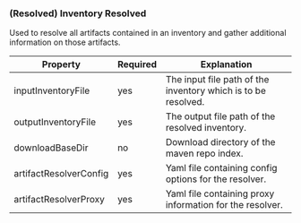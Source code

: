 ### (Resolved) Inventory Resolved

Used to resolve all artifacts contained in an inventory and gather additional information on those
artifacts.

| Property               | Required | Explanation                                                   |
|------------------------|----------|---------------------------------------------------------------|
| inputInventoryFile     | yes      | The input file path of the inventory which is to be resolved. |
| outputInventoryFile    | yes      | The output file path of the resolved inventory.               |
| downloadBaseDir        | no       | Download directory of the maven repo index.                   |
| artifactResolverConfig | yes      | Yaml file containing config options for the resolver.         |
| artifactResolverProxy  | yes      | Yaml file containing proxy information for the resolver.      |